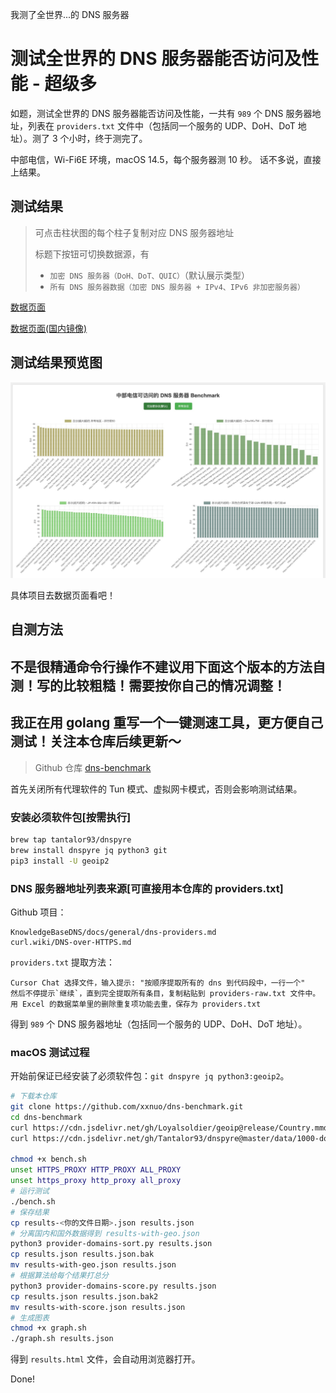 我测了全世界...的 DNS 服务器

# 测试全世界的 DNS 服务器能否访问及性能 - 超级多

如题，测试全世界的 DNS 服务器能否访问及性能，一共有 `989` 个 DNS 服务器地址，列表在 `providers.txt` 文件中（包括同一个服务的 UDP、DoH、DoT 地址）。测了 3 个小时，终于测完了。

中部电信，Wi-Fi6E 环境，macOS 14.5，每个服务器测 10 秒。
话不多说，直接上结果。

## 测试结果

> 可点击柱状图的每个柱子复制对应 DNS 服务器地址
>
> 标题下按钮可切换数据源，有
> - `加密 DNS 服务器（DoH、DoT、QUIC）`（默认展示类型）
> - `所有 DNS 服务器数据（加密 DNS 服务器 + IPv4、IPv6 非加密服务器）`
> 

[数据页面](https://xxnuo.github.io/dns-benchmark/results.html)

[数据页面(国内镜像)](https://dns-benchmark.gh.2020818.xyz/results.html)

## 测试结果预览图

![测试结果预览](./preview.jpeg)

具体项目去数据页面看吧！

## 自测方法

## **不是很精通命令行操作不建议用下面这个版本的方法自测！写的比较粗糙！需要按你自己的情况调整！**
## **我正在用 golang 重写一个一键测速工具，更方便自己测试！关注本仓库后续更新～**

> Github 仓库 [dns-benchmark](https://github.com/xxnuo/dns-benchmark/)

首先关闭所有代理软件的 Tun 模式、虚拟网卡模式，否则会影响测试结果。

### 安装必须软件包[按需执行]

```bash
brew tap tantalor93/dnspyre
brew install dnspyre jq python3 git
pip3 install -U geoip2
```

### DNS 服务器地址列表来源[可直接用本仓库的 providers.txt]

Github 项目：

```
KnowledgeBaseDNS/docs/general/dns-providers.md
curl.wiki/DNS-over-HTTPS.md
```

`providers.txt` 提取方法：

```
Cursor Chat 选择文件，输入提示: "按顺序提取所有的 dns 到代码段中，一行一个"
然后不停提示`继续`，直到完全提取所有条目，复制粘贴到 providers-raw.txt 文件中。
用 Excel 的数据菜单里的删除重复项功能去重，保存为 providers.txt
```

得到 `989` 个 DNS 服务器地址（包括同一个服务的 UDP、DoH、DoT 地址）。

### macOS 测试过程

开始前保证已经安装了必须软件包：`git dnspyre jq python3:geoip2`。

```bash
# 下载本仓库
git clone https://github.com/xxnuo/dns-benchmark.git
cd dns-benchmark
curl https://cdn.jsdelivr.net/gh/Loyalsoldier/geoip@release/Country.mmdb -o ./Country.mmdb
curl https://cdn.jsdelivr.net/gh/Tantalor93/dnspyre@master/data/1000-domains -o ./1000-domains

chmod +x bench.sh
unset HTTPS_PROXY HTTP_PROXY ALL_PROXY
unset https_proxy http_proxy all_proxy
# 运行测试
./bench.sh
# 保存结果
cp results-<你的文件日期>.json results.json
# 分离国内和国外数据得到 results-with-geo.json
python3 provider-domains-sort.py results.json
cp results.json results.json.bak
mv results-with-geo.json results.json
# 根据算法给每个结果打总分
python3 provider-domains-score.py results.json
cp results.json results.json.bak2
mv results-with-score.json results.json
# 生成图表
chmod +x graph.sh
./graph.sh results.json
```

得到 `results.html` 文件，会自动用浏览器打开。

Done!

